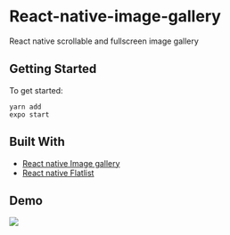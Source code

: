 # React-native-image-gallery
React native scrollable and fullscreen image gallery

## Getting Started

To get started: 
```
yarn add
expo start
```

## Built With

* [React native Image gallery](https://github.com/archriss/react-native-image-gallery)
* [React native Flatlist](https://facebook.github.io/react-native/docs/flatlist)

## Demo
<img src="https://github.com/hamzasajid1995/React-native-image-gallery/blob/master/Demo/demo.gif?raw=true"  />
